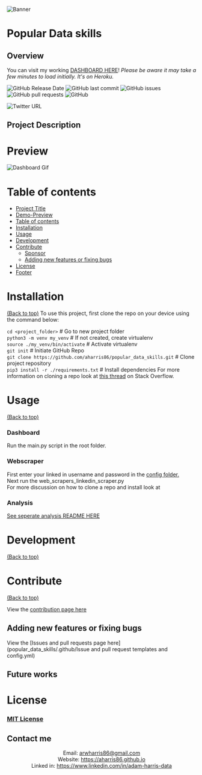 <!-- Add banner here -->
![Banner](popular_data_skills/images/Popular_data_skills_banner.png)

# Popular Data skills
## Overview 
<!-- Brief description  -->

<!-- Add link to external  -->
You can visit my working [DASHBOARD HERE](https://popular-data-skills-dashboard.herokuapp.com)!
*Please be aware it may take a few minutes to load initially. It's on Heroku.*

<!-- Badges -->
![GitHub Release Date](https://img.shields.io/github/release-date/aharris86/popular_data_skills)
![GitHub last commit](https://img.shields.io/github/last-commit/aharris86/popular_data_skills)
![GitHub issues](https://img.shields.io/github/issues-raw/aharris86/popular_data_skills)
![GitHub pull requests](https://img.shields.io/github/issues-pr/aharris86/popular_data_skills)
![GitHub](https://img.shields.io/github/license/aharris86/popular_data_skills)

![Twitter URL](https://img.shields.io/twitter/url?url=https%3A%2F%2Fgithub.com%2Faharris86%2Fpopular_data_skills)

## Project Description
<!-- Problem  -->

<!-- Proposal -->

<!-- Result -->


# Preview
<!-- Image -->
![Dashboard Gif](popular_data_skills/images/gif-dashboard.gif)

# Table of contents
- [Project Title](#project-title)
- [Demo-Preview](#preview)
- [Table of contents](#table-of-contents)
- [Installation](#installation)
- [Usage](#usage)
- [Development](#development)
- [Contribute](#contribute)
    - [Sponsor](#sponsor)
    - [Adding new features or fixing bugs](#adding-new-features-or-fixing-bugs)
- [License](#license)
- [Footer](#footer)

# Installation
[(Back to top)](#table-of-contents)
To use this project, first clone the repo on your device using the command below:

```cd <project_folder>```  # Go to new project folder  
```python3 -m venv my_venv``` # If not created, create virtualenv  
```source ./my_venv/bin/activate``` # Activate virtualenv  
```git init``` # Initiate GitHub Repo  
```git clone https://github.com/aharris86/popular_data_skills.git``` # Clone project repository  
```pip3 install -r ./requirements.txt``` # Install dependencies
For more information on cloning a repo look at
[this thread](https://stackoverflow.com/questions/60719286/actions-for-creating-venv-in-python-and-clone-a-git-repo)
on Stack Overflow.

# Usage
[(Back to top)](#table-of-contents)  
<!-- Instructions -->
### Dashboard
Run the main.py script in the root folder.
### Webscraper
First enter your linked in username and password in the [config folder.](popular_data_skills/config)  
Next run the web_scrapers_linkedin_scraper.py  
For more discussion on how to clone a repo and install look at
### Analysis
[See seperate analysis README HERE ](popular_data_skills/exploratory_analysis)  


# Development
[(Back to top)](#table-of-contents)


# Contribute
[(Back to top)](#table-of-contents)  

View the [contribution page here](popular_data_skills/.github/CONTRIBUTING.md)

## Adding new features or fixing bugs

View the [Issues and pull requests page here](popular_data_skills/.github/Issue and pull request templates and config.yml)

## Future works


# License
### [MIT License](https://github.com/aharris86/popular_data_skills/blob/master/LICENCE.md)

## Contact me 
<div align="center">

Email: arwharris86@gmail.com  
Website:  https://aharris86.github.io  
Linked in: https://www.linkedin.com/in/adam-harris-data  

</div>